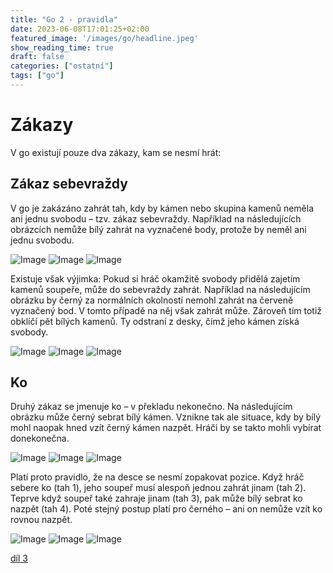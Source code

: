 ```yaml
---
title: "Go 2 - pravidla"
date: 2023-06-08T17:01:25+02:00
featured_image: '/images/go/headline.jpeg'
show_reading_time: true
draft: false
categories: ["ostatní"]
tags: ["go"]
---
```


# Zákazy

V go existují pouze dva zákazy, kam se nesmí hrát:

## Zákaz sebevraždy

V go je zakázáno zahrát tah, kdy by kámen nebo skupina kamenů neměla ani jednu svobodu – tzv. zákaz sebevraždy. Například na následujících obrázcích nemůže bílý zahrát na vyznačené body, protože by neměl ani jednu svobodu.

![Image](/images/go/14.png)
![Image](/images/go/15.png)
![Image](/images/go/16.png)

Existuje však výjimka: Pokud si hráč okamžitě svobody přidělá zajetím kamenů soupeře, může do sebevraždy zahrát. Například na následujícím obrázku by černý za normálních okolností nemohl zahrát na červeně vyznačený bod. V tomto případě na něj však zahrát může. Zároveň tím totiž obklíčí pět bílých kamenů. Ty odstraní z desky, čímž jeho kámen získá svobody.

![Image](/images/go/17.png)
![Image](/images/go/18.png)
![Image](/images/go/19.png)

## Ko

Druhý zákaz se jmenuje ko – v překladu nekonečno. Na následujícím obrázku může černý sebrat bílý kámen. Vznikne tak ale situace, kdy by bílý mohl naopak hned vzít černý kámen nazpět. Hráči by se takto mohli vybírat donekonečna.

![Image](/images/go/20.png)
![Image](/images/go/21.png)
![Image](/images/go/22.png)

Platí proto pravidlo, že na desce se nesmí zopakovat pozice. Když hráč sebere ko (tah 1), jeho soupeř musí alespoň jednou zahrát jinam (tah 2). Teprve když soupeř také zahraje jinam (tah 3), pak může bílý sebrat ko nazpět (tah 4). Poté stejný postup platí pro černého – ani on nemůže vzít ko rovnou nazpět.

![Image](/images/go/23.png)
![Image](/images/go/24.png)
![Image](/images/go/25.png)

[díl 3](../hra-go3)
